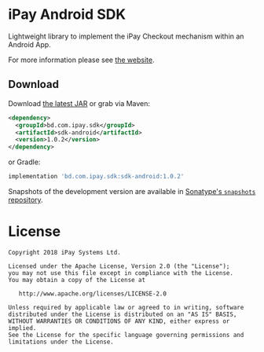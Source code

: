 iPay Android SDK
================

Lightweight library to implement the iPay Checkout mechanism within an Android App.

For more information please see [the website][1].


Download
--------

Download [the latest JAR][2] or grab via Maven:
```xml
<dependency>
  <groupId>bd.com.ipay.sdk</groupId>
  <artifactId>sdk-android</artifactId>
  <version>1.0.2</version>
</dependency>
```
or Gradle:
```groovy
implementation 'bd.com.ipay.sdk:sdk-android:1.0.2'
```

Snapshots of the development version are available in [Sonatype's `snapshots` repository][snap].

License
=======

    Copyright 2018 iPay Systems Ltd.

    Licensed under the Apache License, Version 2.0 (the "License");
    you may not use this file except in compliance with the License.
    You may obtain a copy of the License at

       http://www.apache.org/licenses/LICENSE-2.0

    Unless required by applicable law or agreed to in writing, software
    distributed under the License is distributed on an "AS IS" BASIS,
    WITHOUT WARRANTIES OR CONDITIONS OF ANY KIND, either express or implied.
    See the License for the specific language governing permissions and
    limitations under the License.


 [1]: https://ipay-systems.github.io/iPayAndroidSDK/
 [2]: https://repo1.maven.org/maven2/bd/com/ipay/sdk/sdk-android/1.0.2/sdk-android-1.0.2.aar
 [snap]: https://oss.sonatype.org/content/repositories/snapshots/